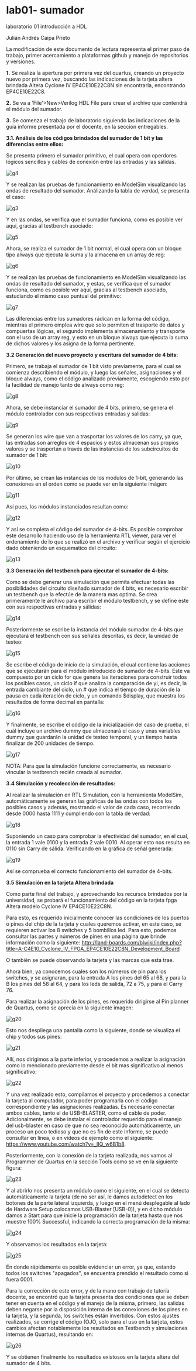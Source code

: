 # lab01- sumador 
laboratorio 01 introducción a HDL
	
Julián Andrés Caipa Prieto

La modificación de este documento de lectura representa el primer paso de trabajo, primer acercamiento a plataformas github y manejo de repositorios y versiones.


**1.** Se realiza la apertura por primera vez del quartus, creando un proyecto nuevo por primera vez, buscando las indicaciones de la tarjeta altera brindada 
Altera Cyclone IV EP4CE10E22C8N sin encontrarla, encontrando EP4CE10E22C8.

**2.** Se va a 'File'>New>Verilog HDL File para crear el archivo que contendrá el módulo del sumador. 

**3.** Se comenza el trabajo de laboratorio siguiendo las indicaciones de la guía informe presentada por el docente, en la sección entregables.

 **3.1. Análisis de los códigos brindados del sumador de 1 bit y las diferencias entre ellos:** 
 
 Se presenta primero el sumador primitivo, el cual opera con operdores lógicos sencillos y cables de conexión entre las entradas y las sálidas.
	
 ![g4](imagenes/g4.png)


Y se realizan las pruebas de funcionamiento en ModelSim visualizando las ondas de resultado del sumador. Análizando la tabla de verdad, se presenta el caso:

![g3](imagenes/g3.png)


Y en las ondas, se verifica que el sumador funciona, como es posible ver aquí, gracias al testbench asociado:

![g5](imagenes/g5.png)

Ahora, se realiza el sumador de 1 bit normal, el cual opera con un bloque tipo always que ejecuta la suma y la almacena en un array de reg:

![g6](imagenes/g6.png)

Y se realizan las pruebas de funcionamiento en ModelSim visualizando las ondas de resultado del sumador, y estas, se verifica que el sumador funciona, como es posible ver aquí, gracias al testbench asociado, estudiando el mismo caso puntual del primitivo:

![g7](imagenes/g7.png)

Las diferencias entre los sumadores rádican en la forma del código, mientras el primero emplea wire que solo permiten el trasporte de datos y compuertas lógicas, el segundo implementa almacenamiento y transporte con el uso de un array reg, y esto en un bloque always que ejecuta la suma de dichos valores y los asigna de la forma pertinente.


**3.2 Generación del nuevo proyecto y escritura del sumador de 4 bits:**

Primero, se trabaja el sumador de 1 bit visto previamente, para el cual se comienza describiendo el módulo, y luego las señales, asignaciones y el bloque always, como el código analizado previamente, escogiendo esto por la facilidad de manejo tanto de always como reg:

![g8](imagenes/g8.png)

Ahora, se debe instanciar el sumador de 4 bits, primero, se genera el módulo controlador con sus respectivas entradas y salidas:

![g9](imagenes/g9.png)

Se generan los wire que van a trasportar los valores de los carry, ya que, las entradas son arreglos de 4 espacios y estos almacenan sus propios valores y se trasportan a través de las instancias de los subcircuitos de sumador de 1 bit:

![g10](imagenes/g10.png)

Por último, se crean las instancias de los modulos de 1-bit, generando las conexiones en el orden como se puede ver en la siguiente imágen:

![g11](imagenes/g11.png)

Así pues, los módulos instanciados resultan como:

![g12](imagenes/g12.png)

Y así se completa el código del sumador de 4-bits. Es posible comprobar este desarrollo haciendo uso de la herramienta RTL viewer, para ver el ordenamiento de lo que se realizó en el archivo y verificar según el ejercicio dado obteniendo un esquematico del circuito:

![g13](imagenes/g13.png)

**3.3 Generación del testbench para ejecutar el sumador de 4-bits:**

Como se debe generar una simulación que permita efectuar todas las posibilidades del circuito diseñado sumador de 4 bits, es necesario escribir un testbench que la efectúe de la manera mas optima. Se crea primeramente le archivo para escribir el módulo testbench, y se define este con sus respectivas entradas y sálidas:


![g14](imagenes/g14.png)

Posteriormente se escribe la instancia del módulo sumador de 4-bits que ejecutará el testbench con sus señales descritas, es decir, la unidad de testeo:

![g15](imagenes/g15.png)

Se escribe el código de inicio de la simulación, el cual contiene las acciones que se ejecutarán para el módulo introducido de sumador de 4-bits. Este va compuesto por un ciclo for que genera las iteraciones para construir todos los posibles casos, un ciclo if que analiza la comparación de yi, es decir, la entrada cambiante del ciclo, un # que indica el tiempo de duración de la pausa en cada iteración de ciclo, y un comando $display, que muestra los resultados de forma decimal en pantalla:

![g16](imagenes/g16.png)

Y finalmente, se escribe el código de la inicialización del caso de prueba, el cuál incluye un archivo dummy que almacenará el caso y unas variables dummy que guardarán la unidad de testeo temporal, y un tiempo hasta finalizar de 200 unidades de tiempo.


![g17](imagenes/g17.png)

NOTA: Para que la simulación funcione correctamente, es necesario vincular la testbrench recién creada al sumador.

**3.4 Simulación y recolección de resultados:**

Al realizar la simulación en RTL Simulation, con la herramienta ModelSim, automáticamente se generan las gráficas de las ondas con todos los posibles casos y además, mostrando el valor de cada caso, recorriendo desde 0000 hasta 1111 y cumpliendo con la tabla de verdad:

![g18](imagenes/g18.png)

Suponiendo un caso para comprobar la efectividad del sumador, en el cual, la entrada 1 vale 0100 y la entrada 2 vale 0010. Al operar esto nos resulta en 0110 sin Carry de sálida. Verificando en la gráfica de señal generada:

![g19](imagenes/g19.png)

Así se comprueba el correcto funcionamiento del sumador de 4-bits.


**3.5 Simulación en la tarjeta Altera brindada**

Como parte final del trabajo, y aprovechando los recursos brindados por la universidad, se probará el funcionamiento del código en la tarjeta fpga Altera modelo Cyclone IV EP4CE10E22C8N. 

Para esto, es requerido inicialmente conocer las condiciones de los puertos o pines del chip de la tarjeta y cuales queremos activar, en este caso, se requieren activar los 8 switches y 5 bombillos led. Para esto, podemos consultar las partes y números de pines en una página que brinde información como la siguiente:
http://land-boards.com/blwiki/index.php?title=A-C4E10_Cyclone_IV_FPGA_EP4CE10E22C8N_Development_Board

O también se puede observando la tarjeta y las marcas que esta trae.

Ahora bien, ya conocemos cuales son los números de pin para los switches, y se asignaran, para la entrada A los pines del 65 al 68, y para la B los pines del 58 al 64, y para los leds de salida, 72 a 75, y para el Carry 76.

Para realizar la asignación de los pines, es requerido dirigirse al Pin planner de Quartus, como se aprecía en la siguiente imagen:

![g20](imagenes/g20.png)

Esto nos despliega una pantalla como la siguiente, donde se visualiza el chip y todos sus pines:

![g21](imagenes/g21.png)

Allí, nos dirigimos a la parte inferior, y procedemos a realizar la asignación como lo mencionado previamente desde el bit mas significativo al menos significativo:

![g22](imagenes/g22.png)

Y una vez realizado esto, compilamos el proyecto y procedemos a conectar la tarjeta al computador, para poder programarla con el código correspondiente y las asignaciones realizadas. Es necesario conectar ambos cables, tanto el de USB-BLASTER, como el cable de poder. Adicionalmente, se debe instalar el controlador requerido para el manejo del usb-blaster en caso de que no sea reconocido automáticamente, un proceso un poco tedioso y que no es fin de este informe, se puede consultar en línea, o en vídeos de ejemplo como el siguiente: https://www.youtube.com/watch?v=_IIQ_w6B1b8.

Posteriormente, con la conexión de la tarjeta realizada, nos vamos al Programmer de Quartus en la sección Tools como se ve en la siguiente figura:

![g23](imagenes/g23.png)

Y al abrirlo nos presenta un módulo como el siguiente, en el cual se detecta automáticamente la tarjeta (de no ser así, le damos autodetect en los botones de la parte lateral izquierda, y luego en el menú desplegable al lado de Hardware Setup colocamos USB-Blaster [USB-0]), y en dicho módulo damos a Start para que inicie la programación de la tarjeta hasta que nos muestre 100% Successful, indicando la correcta programación de la misma:

![g24](imagenes/g24.png)

Y observamos los resultados en la tarjeta: 

![g25](imagenes/g25.png)

En donde rápidamente es posible evidenciar un error, ya que, estando todos los switches "apagados", se encuentra prendido el resultado como si fuera 0001. 

Para la corrección de este error, y de la mano con trabajo de tutoría docente, se encontró que la tarjeta presenta dos condiciones que se deben tener en cuenta en el código y el manejo de la misma, primero, las salidas deben negarse por la disposición interna de las conexiones de los pines en la tarjeta, y la segunda, los switches están invertidos. Con estos ajustes realizados, se corrige el código (OJO, solo para el uso en la tarjeta, estos cambios afectan notablemente los resultados en Testbench y simulaciones internas de Quartus), resultando en:

![g26](imagenes/g26.png)

Y se obtienen finalmente los resultados existosos en la tarjeta altera del sumador de 4 bits.

